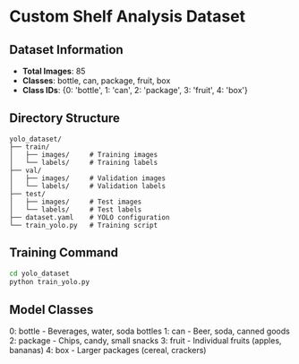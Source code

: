 # Custom Shelf Analysis Dataset

## Dataset Information
- **Total Images**: 85
- **Classes**: bottle, can, package, fruit, box
- **Class IDs**: {0: 'bottle', 1: 'can', 2: 'package', 3: 'fruit', 4: 'box'}

## Directory Structure
```
yolo_dataset/
├── train/
│   ├── images/     # Training images
│   └── labels/     # Training labels
├── val/
│   ├── images/     # Validation images
│   └── labels/     # Validation labels
├── test/
│   ├── images/     # Test images
│   └── labels/     # Test labels
├── dataset.yaml    # YOLO configuration
└── train_yolo.py   # Training script
```

## Training Command
```bash
cd yolo_dataset
python train_yolo.py
```

## Model Classes
0: bottle - Beverages, water, soda bottles
1: can - Beer, soda, canned goods
2: package - Chips, candy, small snacks
3: fruit - Individual fruits (apples, bananas)
4: box - Larger packages (cereal, crackers)
